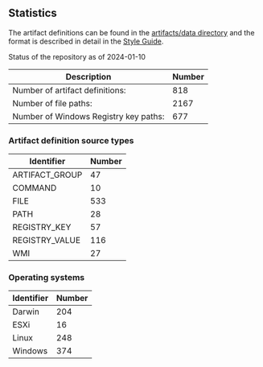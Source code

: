 ## Statistics

The artifact definitions can be found in the
[artifacts/data directory](https://github.com/ForensicArtifacts/artifacts/tree/main/artifacts/data) and the format is described
in detail in the [Style Guide](https://artifacts.readthedocs.io/en/latest/sources/Format-specification.html).

Status of the repository as of 2024-01-10

Description | Number
--- | ---
Number of artifact definitions: | 818
Number of file paths: | 2167
Number of Windows Registry key paths: | 677

### Artifact definition source types

Identifier | Number
--- | ---
ARTIFACT_GROUP | 47
COMMAND | 10
FILE | 533
PATH | 28
REGISTRY_KEY | 57
REGISTRY_VALUE | 116
WMI | 27

### Operating systems

Identifier | Number
--- | ---
Darwin | 204
ESXi | 16
Linux | 248
Windows | 374

